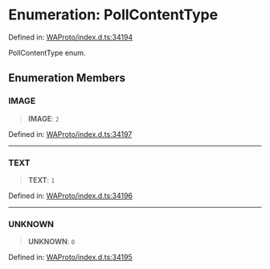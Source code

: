 # Enumeration: PollContentType

Defined in: [WAProto/index.d.ts:34194](https://github.com/Fokusdotid/Baileys/blob/6a8e2076fa4119b2d5152250d579a4fbed394533/WAProto/index.d.ts#L34194)

PollContentType enum.

## Enumeration Members

### IMAGE

> **IMAGE**: `2`

Defined in: [WAProto/index.d.ts:34197](https://github.com/Fokusdotid/Baileys/blob/6a8e2076fa4119b2d5152250d579a4fbed394533/WAProto/index.d.ts#L34197)

***

### TEXT

> **TEXT**: `1`

Defined in: [WAProto/index.d.ts:34196](https://github.com/Fokusdotid/Baileys/blob/6a8e2076fa4119b2d5152250d579a4fbed394533/WAProto/index.d.ts#L34196)

***

### UNKNOWN

> **UNKNOWN**: `0`

Defined in: [WAProto/index.d.ts:34195](https://github.com/Fokusdotid/Baileys/blob/6a8e2076fa4119b2d5152250d579a4fbed394533/WAProto/index.d.ts#L34195)
